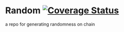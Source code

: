 # Random [![Coverage Status](https://coveralls.io/repos/github/gibsfinance/random/badge.svg?branch=master)](https://coveralls.io/github/gibsfinance/random?branch=master)

a repo for generating randomness on chain
